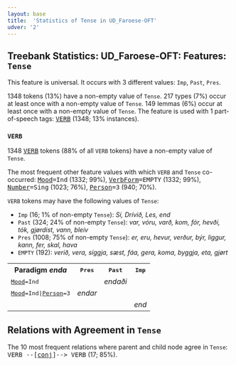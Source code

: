 ```yaml
---
layout: base
title:  'Statistics of Tense in UD_Faroese-OFT'
udver: '2'
---
```


## Treebank Statistics: UD_Faroese-OFT: Features: `Tense`

This feature is universal.
It occurs with 3 different values: `Imp`, `Past`, `Pres`.

1348 tokens (13%) have a non-empty value of `Tense`.
217 types (7%) occur at least once with a non-empty value of `Tense`.
149 lemmas (6%) occur at least once with a non-empty value of `Tense`.
The feature is used with 1 part-of-speech tags: <tt><a href="fo_oft-pos-VERB.html">VERB</a></tt> (1348; 13% instances).

### `VERB`

1348 <tt><a href="fo_oft-pos-VERB.html">VERB</a></tt> tokens (88% of all `VERB` tokens) have a non-empty value of `Tense`.

The most frequent other feature values with which `VERB` and `Tense` co-occurred: <tt><a href="fo_oft-feat-Mood.html">Mood</a></tt><tt>=Ind</tt> (1332; 99%), <tt><a href="fo_oft-feat-VerbForm.html">VerbForm</a></tt><tt>=EMPTY</tt> (1332; 99%), <tt><a href="fo_oft-feat-Number.html">Number</a></tt><tt>=Sing</tt> (1023; 76%), <tt><a href="fo_oft-feat-Person.html">Person</a></tt><tt>=3</tt> (940; 70%).

`VERB` tokens may have the following values of `Tense`:

* `Imp` (16; 1% of non-empty `Tense`): <em>Sí, Drívið, Les, end</em>
* `Past` (324; 24% of non-empty `Tense`): <em>var, vóru, varð, kom, fór, hevði, tók, gjørdist, vann, bleiv</em>
* `Pres` (1008; 75% of non-empty `Tense`): <em>er, eru, hevur, verður, býr, liggur, kann, fer, skal, hava</em>
* `EMPTY` (192): <em>verið, vera, síggja, sæst, fáa, gera, koma, byggja, eta, gjørt</em>

<table>
  <tr><th>Paradigm <i>enda</i></th><th><tt>Pres</tt></th><th><tt>Past</tt></th><th><tt>Imp</tt></th></tr>
  <tr><td><tt><tt><a href="fo_oft-feat-Mood.html">Mood</a></tt><tt>=Ind</tt></tt></td><td></td><td><em>endaði</em></td><td></td></tr>
  <tr><td><tt><tt><a href="fo_oft-feat-Mood.html">Mood</a></tt><tt>=Ind</tt>|<tt><a href="fo_oft-feat-Person.html">Person</a></tt><tt>=3</tt></tt></td><td><em>endar</em></td><td></td><td></td></tr>
  <tr><td><tt></tt></td><td></td><td></td><td><em>end</em></td></tr>
</table>

## Relations with Agreement in `Tense`

The 10 most frequent relations where parent and child node agree in `Tense`:
<tt>VERB --[<tt><a href="fo_oft-dep-conj.html">conj</a></tt>]--> VERB</tt> (17; 85%).

